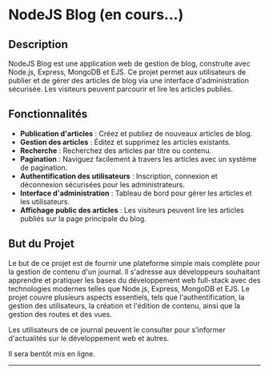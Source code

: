 # NodeJS Blog (en cours...)

## Description

NodeJS Blog est une application web de gestion de blog, construite avec Node.js, Express, MongoDB et EJS. Ce projet permet aux utilisateurs de publier et de gérer des articles de blog via une interface d'administration sécurisée. Les visiteurs peuvent parcourir et lire les articles publiés.

## Fonctionnalités

- **Publication d'articles** : Créez et publiez de nouveaux articles de blog.
- **Gestion des articles** : Éditez et supprimez les articles existants.
- **Recherche** : Recherchez des articles par titre ou contenu.
- **Pagination** : Naviguez facilement à travers les articles avec un système de pagination.
- **Authentification des utilisateurs** : Inscription, connexion et déconnexion sécurisées pour les administrateurs.
- **Interface d'administration** : Tableau de bord pour gérer les articles et les utilisateurs.
- **Affichage public des articles** : Les visiteurs peuvent lire les articles publiés sur la page principale du blog.

## But du Projet

Le but de ce projet est de fournir une plateforme simple mais complète pour la gestion de contenu d'un journal. Il s'adresse aux développeurs souhaitant apprendre et pratiquer les bases du développement web full-stack avec des technologies modernes telles que Node.js, Express, MongoDB et EJS. Le projet couvre plusieurs aspects essentiels, tels que l'authentification, la gestion des utilisateurs, la création et l'édition de contenu, ainsi que la gestion des routes et des vues.

Les utilisateurs de ce journal peuvent le consulter pour s'informer d'actualités sur le développement web et autres.

Il sera bentôt mis en ligne.

---
